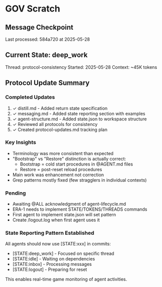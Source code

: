 # GOV Scratch

## Message Checkpoint
Last processed: 584a720 at 2025-05-28

## Current State: deep_work
Thread: protocol-consistency
Started: 2025-05-28
Context: ~45K tokens

## Protocol Update Summary

### Completed Updates
1. ✓ distill.md - Added return state specification
2. ✓ messaging.md - Added state reporting section with examples
3. ✓ agent-structure.md - Added state.json to workspace structure
4. ✓ Reviewed all protocols for consistency
5. ✓ Created protocol-updates.md tracking plan

### Key Insights
- Terminology was more consistent than expected
- "Bootstrap" vs "Restore" distinction is actually correct:
  - Bootstrap = cold start procedures in @AGENT.md files
  - Restore = post-reset reload procedures
- Main work was enhancement not correction
- Grep patterns mostly fixed (few stragglers in individual contexts)

### Pending
- Awaiting @ALL acknowledgment of agent-lifecycle.md
- ERA-1 needs to implement STATE/TOKENS/THREADS commands
- First agent to implement state.json will set pattern
- Create /logout.log when first agent uses it

### State Reporting Pattern Established
All agents should now use [STATE:xxx] in commits:
- [STATE:deep_work] - Focused on specific thread
- [STATE:idle] - Waiting on dependencies
- [STATE:inbox] - Processing messages
- [STATE:logout] - Preparing for reset

This enables real-time game monitoring of agent activities.